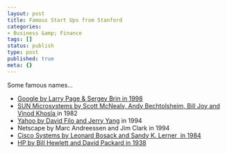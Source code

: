 ```yaml
---
layout: post
title: Famous Start Ups from Stanford
categories:
- Business &amp; Finance
tags: []
status: publish
type: post
published: true
meta: {}
---
```

Some famous names...
<ul>
	<li><a href="http://www.google.com/corporate/history.html">Google by Larry Page &amp; Sergey Brin in 1998</a></li>
	<li><a href="http://www.sun.com/smi/Press/sunflash/2006-01/sunflash.20060111.1.xml">SUN Microsystems by Scott McNealy, Andy Bechtolsheim, Bill Joy and Vinod Khosla </a>in 1982</li>
	<li><a href="http://docs.yahoo.com/info/misc/history.html">Yahoo by David Filo and Jerry Yang</a> in 1994</li>
	<li>Netscape by Marc Andreessen and Jim Clark in 1994</li>
	<li><a href="http://pdp10.nocrew.org/docs/cisco.html">Cisco Systems by Leonard Bosack and Sandy K. Lerner  in 1984</a></li>
	<li><a href="http://www.hp.com/hpinfo/execteam/bios/hewlett.html">HP by Bill Hewlett and David Packard in 1938</a></li>
</ul>
